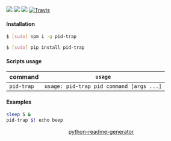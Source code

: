 <!--
https://pypi.org/project/readme-generator/
https://pypi.org/project/python-readme-generator/
-->

[![](https://img.shields.io/badge/OS-Unix-blue.svg?longCache=True)]()
[![](https://img.shields.io/pypi/v/pid-trap.svg?maxAge=3600)](https://pypi.org/project/pid-trap/)
[![](https://img.shields.io/npm/v/pid-trap.svg?maxAge=3600)](https://www.npmjs.com/package/pid-trap)
[![Travis](https://api.travis-ci.org/looking-for-a-job/pid-trap.svg?branch=master)](https://travis-ci.org/looking-for-a-job/pid-trap/)

#### Installation
```bash
$ [sudo] npm i -g pid-trap
```
```bash
$ [sudo] pip install pid-trap
```

#### Scripts usage
command|`usage`
-|-
`pid-trap` |`usage: pid-trap pid command [args ...]`

#### Examples
```bash
sleep 5 &
pid-trap $! echo beep
```

<p align="center">
    <a href="https://pypi.org/project/python-readme-generator/">python-readme-generator</a>
</p>